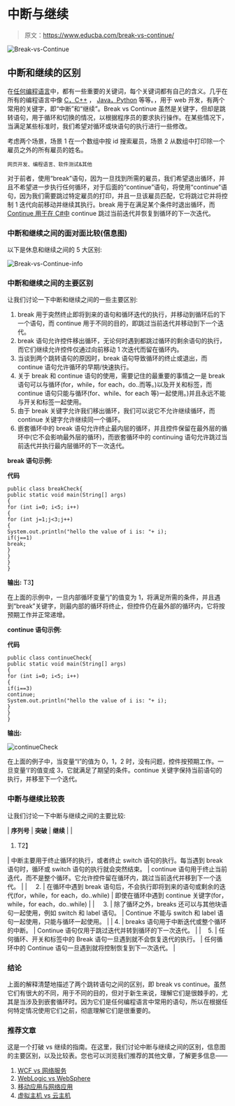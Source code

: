 # 中断与继续

> 原文：<https://www.educba.com/break-vs-continue/>

![Break-vs-Continue](img/65a4c150ead365bda843440e2b78f3ef.png)



## 中断和继续的区别

在[任何编程语言](https://www.educba.com/best-programming-languages/)中，都有一些重要的关键词，每个关键词都有自己的含义。几乎在所有的编程语言中像 [C，C++](https://www.educba.com/c-vs-c-plus-plus/) ， [Java，Python](https://www.educba.com/java-vs-python/) 等等。，用于 web 开发，有两个常用的关键字，即“中断”和“继续”。Break vs Continue 虽然是关键字，但却是跳转语句，用于循环和切换的情况，以根据程序员的要求执行操作。在某些情况下，当满足某些标准时，我们希望对循环或块语句的执行进行一些修改。

考虑两个场景，场景 1 在一个数组中按 id 搜索雇员，场景 2 从数组中打印除一个雇员之外的所有雇员的姓名。

<small>网页开发、编程语言、软件测试&其他</small>

对于前者，使用“break”语句，因为一旦找到所需的雇员，我们希望退出循环，并且不希望进一步执行任何循环，对于后面的“continue”语句，将使用“continue”语句，因为我们需要跳过特定雇员的打印，并且一旦该雇员匹配，它将跳过它并将控制 1 迭代向前移动并继续其执行。break 用于在满足某个条件时退出循环，而 [Continue 用于在 C#中](https://www.educba.com/continue-in-c-sharp/) continue 跳过当前迭代并恢复到循环的下一次迭代。

### **中断和继续**之间的面对面比较(信息图)

以下是休息和继续之间的 5 大区别:

![Break-vs-Continue-info](img/186bf164e2f56f76f22e5536d1f77f6d.png)



### 中断和继续之间的主要区别

让我们讨论一下中断和继续之间的一些主要区别:

1.  break 用于突然终止即将到来的语句和循环迭代的执行，并移动到循环后的下一个语句，而 continue 用于不同的目的，即跳过当前迭代并移动到下一个迭代。
2.  break 语句允许控件移出循环，无论何时遇到都跳过循环的剩余语句的执行，而它们继续允许控件仅通过向前移动 1 次迭代而留在循环内。
3.  当谈到两个跳转语句的原因时，break 语句导致循环的终止或退出，而 continue 语句允许循环的早期/快速执行。
4.  关于 break 和 continue 语句的使用，需要记住的最重要的事情之一是 break 语句可以与循环(for，while，for each，do..而等。)以及开关和标签，而 continue 语句只能与循环(for、while、for each 等)一起使用。)并且永远不能与开关和标签一起使用。
5.  由于 break 关键字允许我们移出循环，我们可以说它不允许继续循环，而 continue 关键字允许继续同一个循环。
6.  嵌套循环中的 break 语句允许终止最内层的循环，并且控件保留在最外层的循环中(它不会影响最外层的循环)，而嵌套循环中的 continuing 语句允许跳过当前迭代并执行最内层循环的下一次迭代。

**break 语句示例:**

**代码**

```
public class breakCheck{
public static void main(String[] args)
{
for (int i=0; i<5; i++)
{
for (int j=1;j<3;j++)
{
System.out.println("hello the value of i is: "+ i);
if(j==1)
break;
}
}
}
}
```

**输出:**
T3】



在上面的示例中，一旦内部循环变量“j”的值变为 1，将满足所需的条件，并且遇到“break”关键字，则最内部的循环将终止，但控件仍在最外部的循环内，它将按预期工作并正常递增。

**continue 语句示例:**

**代码**

```
public class continueCheck{
public static void main(String[] args)
{
for (int i=0; i<5; i++)
{
if(i==3)
continue;
System.out.println("hello the value of i is: "+ i);
}
}
}
```

**输出:**

![continueCheck](img/99a8d579a5da31e90e1a5391b48fdf93.png)



在上面的例子中，当变量“I”的值为 0，1，2 时，没有问题，控件按预期工作。一旦变量‘I’的值变成 3，它就满足了期望的条件。continue 关键字保持当前语句的执行，并移至下一个迭代。

### 中断与继续比较表

让我们讨论一下中断与继续之间的主要比较:

| **序列号** | **突破** | **继续** |
| 

1.  T2】

 | 中断主要用于终止循环的执行，或者终止 switch 语句的执行。每当遇到 break 语句时，循环或 switch 语句的执行就会突然结束。 | continue 语句用于终止当前迭代，而不是整个循环。它允许控件留在循环内，跳过当前迭代并移到下一个迭代。 |
|     2. | 在循环中遇到 break 语句后，不会执行即将到来的语句或剩余的迭代(for，while，for each，do..while) | 即使在循环中遇到 continue 关键字(for，while，for each，do..while) |
|     3. | 除了循环之外，breaks 还可以与其他块语句一起使用，例如 switch 和 label 语句。 | Continue 不能与 switch 和 label 语句一起使用，只能与循环一起使用。 |
| 4. | breaks 语句用于中断迭代或整个循环的中断。 | Continue 语句仅用于跳过迭代并转到循环的下一次迭代。 |
|    5. | 任何循环、开关和标签中的 Break 语句一旦遇到就不会恢复迭代的执行。 | 任何循环中的 Continue 语句一旦遇到就将控制恢复到下一次迭代。 |

### 结论

上面的解释清楚地描述了两个跳转语句之间的区别，即 break vs continue。虽然它们有很大的不同，用于不同的目的，但对于新生来说，理解它们是很棘手的，尤其是当涉及到嵌套循环时。因为它们是任何编程语言中常用的语句，所以在根据任何特定情况使用它们之前，彻底理解它们是很重要的。

### 推荐文章

这是一个打破 vs 继续的指南。在这里，我们讨论中断与继续之间的区别，信息图的主要区别，以及比较表。您也可以浏览我们推荐的其他文章，了解更多信息——

1.  [WCF vs 网络服务](https://www.educba.com/wcf-vs-web-services/)
2.  [WebLogic vs WebSphere](https://www.educba.com/weblogic-and-websphere/)
3.  [移动应用与网络应用](https://www.educba.com/mobile-apps-vs-web-apps/)
4.  [虚拟主机 vs 云主机](https://www.educba.com/web-hosting-vs-cloud-hosting/)





